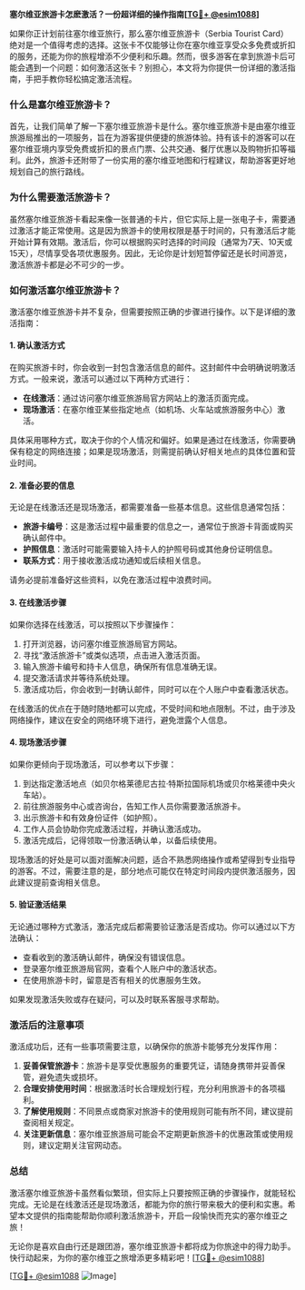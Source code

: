 **塞尔维亚旅游卡怎麽激活？一份超详细的操作指南[[TG💪+ @esim1088](https://t.me/s/esim1088)]**

如果你正计划前往塞尔维亚旅行，那么塞尔维亚旅游卡（Serbia Tourist Card）绝对是一个值得考虑的选择。这张卡不仅能够让你在塞尔维亚享受众多免费或折扣的服务，还能为你的旅程增添不少便利和乐趣。然而，很多游客在拿到旅游卡后可能会遇到一个问题：如何激活这张卡？别担心，本文将为你提供一份详细的激活指南，手把手教你轻松搞定激活流程。

### 什么是塞尔维亚旅游卡？

首先，让我们简单了解一下塞尔维亚旅游卡是什么。塞尔维亚旅游卡是由塞尔维亚旅游局推出的一项服务，旨在为游客提供便捷的旅游体验。持有该卡的游客可以在塞尔维亚境内享受免费或折扣的景点门票、公共交通、餐厅优惠以及购物折扣等福利。此外，旅游卡还附带了一份实用的塞尔维亚地图和行程建议，帮助游客更好地规划自己的旅行路线。

### 为什么需要激活旅游卡？

虽然塞尔维亚旅游卡看起来像一张普通的卡片，但它实际上是一张电子卡，需要通过激活才能正常使用。这是因为旅游卡的使用权限是基于时间的，只有激活后才能开始计算有效期。激活后，你可以根据购买时选择的时间段（通常为7天、10天或15天），尽情享受各项优惠服务。因此，无论你是计划短暂停留还是长时间游览，激活旅游卡都是必不可少的一步。

### 如何激活塞尔维亚旅游卡？

激活塞尔维亚旅游卡并不复杂，但需要按照正确的步骤进行操作。以下是详细的激活指南：

#### 1. 确认激活方式

在购买旅游卡时，你会收到一封包含激活信息的邮件。这封邮件中会明确说明激活方式。一般来说，激活可以通过以下两种方式进行：

- **在线激活**：通过访问塞尔维亚旅游局官方网站上的激活页面完成。
- **现场激活**：在塞尔维亚某些指定地点（如机场、火车站或旅游服务中心）激活。

具体采用哪种方式，取决于你的个人情况和偏好。如果是通过在线激活，你需要确保有稳定的网络连接；如果是现场激活，则需提前确认好相关地点的具体位置和营业时间。

#### 2. 准备必要的信息

无论是在线激活还是现场激活，都需要准备一些基本信息。这些信息通常包括：

- **旅游卡编号**：这是激活过程中最重要的信息之一，通常位于旅游卡背面或购买确认邮件中。
- **护照信息**：激活时可能需要输入持卡人的护照号码或其他身份证明信息。
- **联系方式**：用于接收激活成功通知或后续相关信息。

请务必提前准备好这些资料，以免在激活过程中浪费时间。

#### 3. 在线激活步骤

如果你选择在线激活，可以按照以下步骤操作：

1. 打开浏览器，访问塞尔维亚旅游局官方网站。
2. 寻找“激活旅游卡”或类似选项，点击进入激活页面。
3. 输入旅游卡编号和持卡人信息，确保所有信息准确无误。
4. 提交激活请求并等待系统处理。
5. 激活成功后，你会收到一封确认邮件，同时可以在个人账户中查看激活状态。

在线激活的优点在于随时随地都可以完成，不受时间和地点限制。不过，由于涉及网络操作，建议在安全的网络环境下进行，避免泄露个人信息。

#### 4. 现场激活步骤

如果你更倾向于现场激活，可以参考以下步骤：

1. 到达指定激活地点（如贝尔格莱德尼古拉·特斯拉国际机场或贝尔格莱德中央火车站）。
2. 前往旅游服务中心或咨询台，告知工作人员你需要激活旅游卡。
3. 出示旅游卡和有效身份证件（如护照）。
4. 工作人员会协助你完成激活过程，并确认激活成功。
5. 激活完成后，记得领取一份激活确认单，以备后续使用。

现场激活的好处是可以面对面解决问题，适合不熟悉网络操作或希望得到专业指导的游客。不过，需要注意的是，部分地点可能仅在特定时间段内提供激活服务，因此建议提前查询相关信息。

#### 5. 验证激活结果

无论通过哪种方式激活，激活完成后都需要验证激活是否成功。你可以通过以下方法确认：

- 查看收到的激活确认邮件，确保没有错误信息。
- 登录塞尔维亚旅游局官网，查看个人账户中的激活状态。
- 在使用旅游卡时，留意是否有相关的优惠服务生效。

如果发现激活失败或存在疑问，可以及时联系客服寻求帮助。

### 激活后的注意事项

激活成功后，还有一些事项需要注意，以确保你的旅游卡能够充分发挥作用：

1. **妥善保管旅游卡**：旅游卡是享受优惠服务的重要凭证，请随身携带并妥善保管，避免遗失或损坏。
2. **合理安排使用时间**：根据激活时长合理规划行程，充分利用旅游卡的各项福利。
3. **了解使用规则**：不同景点或商家对旅游卡的使用规则可能有所不同，建议提前查阅相关规定。
4. **关注更新信息**：塞尔维亚旅游局可能会不定期更新旅游卡的优惠政策或使用规则，建议定期关注官网动态。

### 总结

激活塞尔维亚旅游卡虽然看似繁琐，但实际上只要按照正确的步骤操作，就能轻松完成。无论是在线激活还是现场激活，都能为你的旅行带来极大的便利和实惠。希望本文提供的指南能帮助你顺利激活旅游卡，开启一段愉快而充实的塞尔维亚之旅！

无论你是喜欢自由行还是跟团游，塞尔维亚旅游卡都将成为你旅途中的得力助手。快行动起来，为你的塞尔维亚之旅增添更多精彩吧！[[TG💪+ @esim1088](https://t.me/s/esim1088)] 

[[TG💪+ @esim1088](https://t.me/s/esim1088) ![Image](https://i.postimg.cc/4NQfJmqS/Snipaste-2025-05-13-00-14-12.png)]